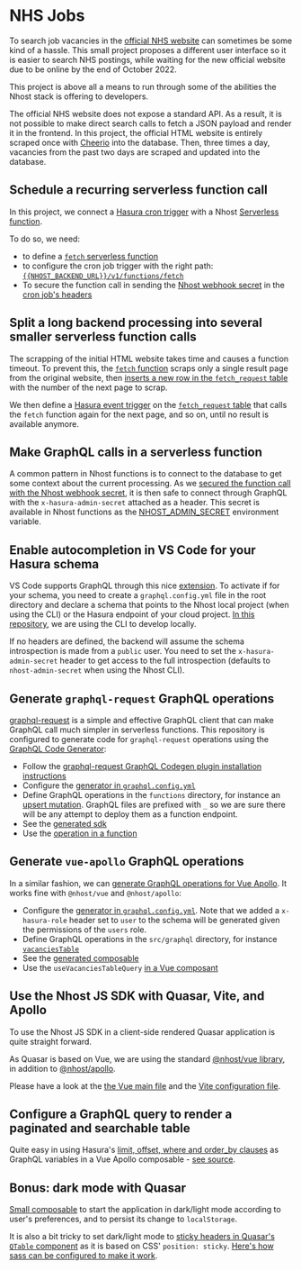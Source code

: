 # NHS Jobs

To search job vacancies in the [official NHS website](https://www.jobs.nhs.uk/xi/search_vacancy/) can sometimes be some kind of a hassle. This small project proposes a different user interface so it is easier to search NHS postings, while waiting for the new official website due to be online by the end of October 2022.

This project is above all a means to run through some of the abilities the Nhost stack is offering to developers.

The official NHS website does not expose a standard API. As a result, it is not possible to make direct search calls to fetch a JSON payload and render it in the frontend. In this project, the official HTML website is entirely scraped once with [Cheerio](https://github.com/cheeriojs/cheerio) into the database. Then, three times a day, vacancies from the past two days are scraped and updated into the database.

## Schedule a recurring serverless function call

In this project, we connect a [Hasura cron trigger](https://hasura.io/docs/latest/scheduled-triggers/create-cron-trigger/) with a Nhost [Serverless function](https://docs.nhost.io/platform/serverless-functions).

To do so, we need:

- to define a [`fetch` serverless function](https://github.com/plmercereau/nhs-jobs/blob/main/functions/fetch.ts)
- to configure the cron job trigger with the right path: [`{{NHOST_BACKEND_URL}}/v1/functions/fetch`](https://github.com/plmercereau/nhs-jobs/blob/main/nhost/metadata/cron_triggers.yaml#L2)
- To secure the function call in sending the [Nhost webhook secret](https://docs.nhost.io/platform/database/event-triggers#security) in the [cron job's headers](https://github.com/plmercereau/nhs-jobs/blob/main/nhost/metadata/cron_triggers.yaml#L12)

## Split a long backend processing into several smaller serverless function calls

The scrapping of the initial HTML website takes time and causes a function timeout. To prevent this, the [`fetch` function](https://github.com/plmercereau/nhs-jobs/blob/main/functions/fetch.ts) scraps only a single result page from the original website, then [inserts a new row in the `fetch_request` table](https://github.com/plmercereau/nhs-jobs/blob/main/functions/fetch.ts#L106) with the number of the next page to scrap.

We then define a [Hasura event trigger](https://hasura.io/docs/latest/event-triggers/index/) on the [`fetch_request` table](https://github.com/plmercereau/nhs-jobs/blob/main/nhost/metadata/databases/default/tables/public_fetch_requests.yaml#L18) that calls the `fetch` function again for the next page, and so on, until no result is available anymore.

## Make GraphQL calls in a serverless function

A common pattern in Nhost functions is to connect to the database to get some context about the current processing. As we [secured the function call with the Nhost webhook secret](https://github.com/plmercereau/nhs-jobs/blob/main/functions/fetch.ts#L18), it is then safe to connect through GraphQL with the `x-hasura-admin-secret` attached as a header. This secret is available in Nhost functions as the [NHOST_ADMIN_SECRET](https://github.com/plmercereau/nhs-jobs/blob/main/functions/fetch.ts#L30) environment variable.

## Enable autocompletion in VS Code for your Hasura schema

VS Code supports GraphQL through this nice [extension](https://marketplace.visualstudio.com/items?itemName=GraphQL.vscode-graphql). To activate if for your schema, you need to create a `graphql.config.yml` file in the root directory and declare a schema that points to the Nhost local project (when using the CLI) or the Hasura endpoint of your cloud project. [In this repository](https://github.com/plmercereau/nhs-jobs/blob/main/graphql.config.yml#L2), we are using the CLI to develop locally.

If no headers are defined, the backend will assume the schema introspection is made from a `public` user. You need to set the `x-hasura-admin-secret` header to get access to the full introspection (defaults to `nhost-admin-secret` when using the Nhost CLI).

## Generate `graphql-request` GraphQL operations

[graphql-request](https://github.com/prisma-labs/graphql-request) is a simple and effective GraphQL client that can make GraphQL call much simpler in serverless functions.
This repository is configured to generate code for `graphql-request` operations using the [GraphQL Code Generator](https://www.graphql-code-generator.com/):

- Follow the [graphql-request GraphQL Codegen plugin installation instructions](https://www.graphql-code-generator.com/plugins/typescript/typescript-graphql-request)
- Configure the [generator in `graphql.config.yml`](https://github.com/plmercereau/nhs-jobs/blob/main/graphql.config.yml#L22)
- Define GraphQL operations in the `functions` directory, for instance an [upsert mutation](https://github.com/plmercereau/nhs-jobs/blob/main/functions/_upsertVacancies.graphql). GraphQL files are prefixed with `_` so we are sure there will be any attempt to deploy them as a function endpoint.
- See the [generated sdk](https://github.com/plmercereau/nhs-jobs/blob/main/functions/_sdk.ts)
- Use the [operation in a function](https://github.com/plmercereau/nhs-jobs/blob/main/functions/fetch.ts#L100)

## Generate `vue-apollo` GraphQL operations

In a similar fashion, we can [generate GraphQL operations for Vue Apollo](https://www.graphql-code-generator.com/plugins/typescript/typescript-vue-apollo). It works fine with `@nhost/vue` and `@nhost/apollo`:

- Configure the [generator in `graphql.config.yml`](https://github.com/plmercereau/nhs-jobs/blob/main/graphql.config.yml#L6). Note that we added a `x-hasura-role` header set to `user` to the schema will be generated given the permissions of the `users` role.
- Define GraphQL operations in the `src/graphql` directory, for instance [`vacanciesTable`](https://github.com/plmercereau/nhs-jobs/blob/main/src/graphql/vacanciesTable.graphql)
- See the [generated composable](https://github.com/plmercereau/nhs-jobs/blob/main/src/graphql/generated.ts#L425)
- Use the `useVacanciesTableQuery` [in a Vue composant](https://github.com/plmercereau/nhs-jobs/blob/main/src/pages/Home.vue#L166)

## Use the Nhost JS SDK with Quasar, Vite, and Apollo

To use the Nhost JS SDK in a client-side rendered Quasar application is quite straight forward.

As Quasar is based on Vue, we are using the standard [@nhost/vue library](https://docs.nhost.io/reference/vue), in addition to [@nhost/apollo](https://docs.nhost.io/reference/vue/apollo).

Please have a look at the [the Vue main file](https://github.com/plmercereau/nhs-jobs/blob/main/src/main.ts) and the [Vite configuration file](https://github.com/plmercereau/nhs-jobs/blob/main/vite.config.ts).

## Configure a GraphQL query to render a paginated and searchable table

Quite easy in using Hasura's [limit, offset, where and order_by clauses](https://github.com/plmercereau/nhs-jobs/blob/main/src/graphql/vacanciesTable.graphql#L7) as GraphQL variables in a Vue Apollo composable - [see source](https://github.com/plmercereau/nhs-jobs/blob/main/src/pages/Home.vue#L140).

## Bonus: dark mode with Quasar

[Small composable](https://github.com/plmercereau/nhs-jobs/blob/main/src/composables/dark-light-mode.ts) to start the application in dark/light mode according to user's preferences, and to persist its change to `localStorage`.

It is also a bit tricky to set dark/light mode to [sticky headers in Quasar's `QTable` component](https://quasar.dev/vue-components/table#sticky-header-column) as it is based on CSS' `position: sticky`. [Here's how sass can be configured to make it work](https://github.com/plmercereau/nhs-jobs/blob/main/src/pages/Home.vue#L241).
